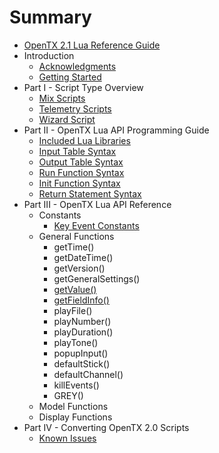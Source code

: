 # Summary

* [OpenTX 2.1 Lua Reference Guide](README.md)
* Introduction
   * [Acknowledgments](acknowledgments.md)
   * [Getting Started](getting_started.md)
* Part I - Script Type Overview
   * [Mix Scripts](mix.md)
   * [Telemetry Scripts](telemetry.md)
   * [Wizard Script](wizard.md)
* Part II - OpenTX Lua API Programming Guide
   * [Included Lua Libraries](included_lua_libraries.md)
   * [Input Table Syntax](input_table_syntax.md)
   * [Output Table Syntax](output_table_syntax.md)
   * [Run Function Syntax](run_function_syntax.md)
   * [Init Function Syntax](init_function_syntax.md)
   * [Return Statement Syntax](return_statement_syntax.md)
* Part III - OpenTX Lua API Reference
   * Constants
       * [Key Event Constants](key_events.md)
   * General Functions
       * getTime()
       * getDateTime()
       * getVersion()
       * getGeneralSettings()
       * [getValue()](getvalue_function.md)
       * [getFieldInfo()](getfieldinfo_function.md)
       * playFile()
       * playNumber()
       * playDuration()
       * playTone()
       * popupInput()
       * defaultStick()
       * defaultChannel()
       * killEvents()
       * GREY()
   * Model Functions
   * Display Functions
* Part IV - Converting OpenTX 2.0 Scripts
   * [Known Issues](known_issues.md)


